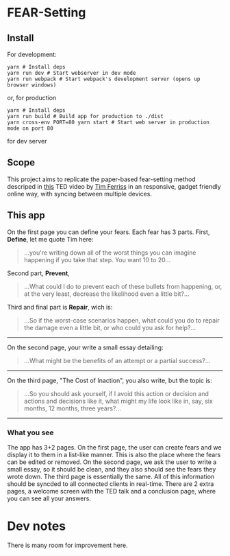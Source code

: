 # FEAR-Setting

## Install

For development: 

    yarn # Install deps
    yarn run dev # Start webserver in dev mode
    yarn run webpack # Start webpack's development server (opens up browser windows)

or, for production

    yarn # Install deps
    yarn run build # Build app for production to ./dist
    yarn cross-env PORT=80 yarn start # Start web server in production mode on port 80

for dev server

## Scope

This project aims to replicate the paper-based fear-setting method descriped in [this](https://www.ted.com/talks/tim_ferriss_why_you_should_define_your_fears_instead_of_your_goals) TED video by [Tim Ferriss](https://www.ted.com/speakers/tim_ferriss) in an responsive, gadget friendly online way, with syncing between multiple devices.

## This app

On the first page you can define your fears. Each fear has 3 parts. First, **Define**, let me quote Tim here:

> ...you're writing down all of the worst things you can imagine happening if you take that step. You want 10 to 20...

Second part, **Prevent**, 

> ...What could I do to prevent each of these bullets from happening, or, at the very least, decrease the likelihood even a little bit?...

Third and final part is **Repair**, wich is:

> ...So if the worst-case scenarios happen, what could you do to repair the damage even a little bit, or who could you ask for help?...

---

On the second page, your write a small essay detailing:

> ...What might be the benefits of an attempt or a partial success?...

---

On the third page, "The Cost of Inaction", you also write, but the topic is:

> ...So you should ask yourself, if I avoid this action or decision and actions and decisions like it, what might my life look like in, say, six months, 12 months, three years?...

---

### What you see

The app has 3+2 pages. On the first page, the user can create fears and we display it to them in a list-like manner. This is also the place where the fears can be edited or removed. On the second page, we ask the user to write a small essay, so it should be clean, and they also should see the fears they wrote down. The third page is essentially the same. All of this information should be syncded to all connected clients in real-time. There are 2 extra pages, a welcome screen with the TED talk and a conclusion page, where you can see all your answers.

# Dev notes

There is many room for improvement here. 